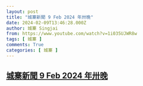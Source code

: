 ```yaml
---
layout: post
title: "城寨新聞 9 Feb 2024 年卅晚"
date: 2024-02-09T13:46:28.000Z
author: 城寨 Singjai
from: https://www.youtube.com/watch?v=1i035UJWR8w
tags: [ 城寨 ]
comments: True
categories: [ 城寨 ]
---
```

<!--1707486388000-->
[城寨新聞 9 Feb 2024 年卅晚](https://www.youtube.com/watch?v=1i035UJWR8w)
------

<div>

</div>
